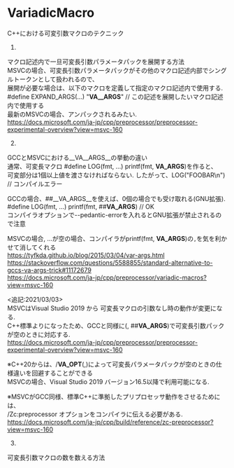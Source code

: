 # VariadicMacro
C++における可変引数マクロのテクニック</br>

1.
マクロ記述内で一旦可変長引数パラメータパックを展開する方法</br>
MSVCの場合、可変長引数パラメータパックがその他のマクロ記述内部でシングルトークンとして扱われるので、</br>
展開が必要な場合は、以下のマクロを定義して指定のマクロ記述内で使用する.</br>
#define EXPAND_ARGS(...) "__VA__ARGS__" // この記述を展開したいマクロ記述内で使用する</br>
最新のMSVCの場合、アンパックされるみたい.</br>
https://docs.microsoft.com/ja-jp/cpp/preprocessor/preprocessor-experimental-overview?view=msvc-160</br>

2.
GCCとMSVCにおける__VA__ARGS__の挙動の違い</br>
通常、可変長マクロ #define LOG(fmt, ...) printf(fmt, __VA_ARGS__)を作ると、</br>
可変部分は1個以上値を渡さなければならない. したがって、LOG("FOOBAR\n") // コンパイルエラー</br>

GCCの場合、##__VA_ARGS__を使えば、0個の場合でも受け取れる(GNU拡張).</br>
#define LOG(fmt, ...) printf(fmt, ##__VA_ARGS__) // OK</br>
コンパイラオプションで--pedantic-errorを入れるとGNU拡張が禁止されるので注意</br>

MSVCの場合, ...が空の場合、コンパイラがprintf(fmt, __VA_ARGS__)の`,`を気を利かせて消してくれる</br>
https://tyfkda.github.io/blog/2015/03/04/var-args.html</br>
https://stackoverflow.com/questions/5588855/standard-alternative-to-gccs-va-args-trick#11172679</br>
https://docs.microsoft.com/ja-jp/cpp/preprocessor/variadic-macros?view=msvc-160</br>

<追記:2021/03/03> </br>
MSVCはVisual Studio 2019 から 可変長マクロの引数なし時の動作が変更になる. </br>
C++標準よりになったため、GCCと同様に(, ##__VA_ARGS__)で可変長引数パックが空のときに対応する. </br>
https://docs.microsoft.com/ja-jp/cpp/preprocessor/preprocessor-experimental-overview?view=msvc-160</br>

※C++20からは、/__VA_OPT__(,)によって可変長パラメータパックが空のときの仕様違いを回避することができる</br>
MSVCの場合、Visual Studio 2019 バージョン16.5以降で利用可能になる. </br>

※MSVCがGCC同様、標準C++に準拠したプリプロセッサ動作をさせるためには、</br>
/Zc:preprocessor オプションをコンパイラに伝える必要がある. </br>
https://docs.microsoft.com/ja-jp/cpp/build/reference/zc-preprocessor?view=msvc-160</br>


3.
可変長引数マクロの数を数える方法</br> 
